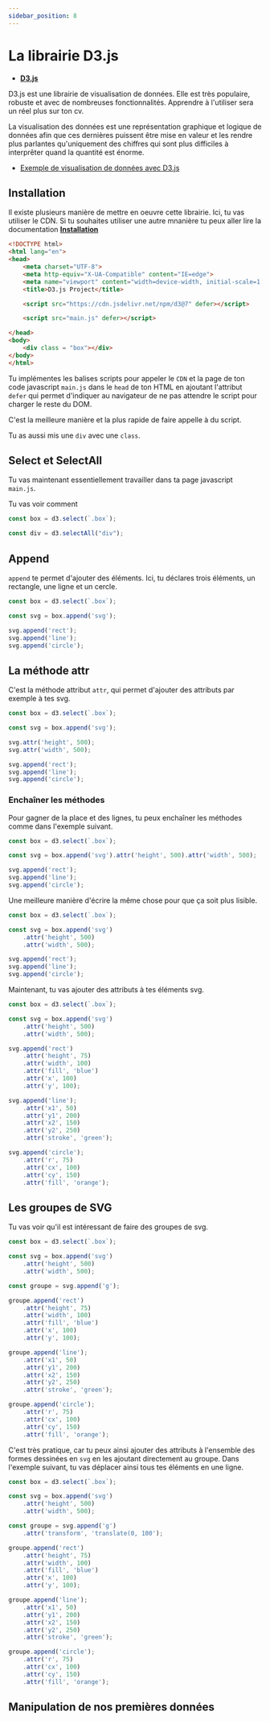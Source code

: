 ```yaml
---
sidebar_position: 8
---
```


# La librairie D3.js

* [**D3.js**](https://d3js.org)

D3.js est une librairie de visualisation de données.
Elle est très populaire, robuste et avec de nombreuses fonctionnalités. Apprendre à l'utiliser sera un réel plus sur ton cv.

La visualisation des données est une représentation graphique et logique de données afin que ces dernières puissent être mise en valeur et les rendre plus parlantes qu'uniquement des chiffres qui sont plus difficiles à interprêter quand la quantité est énorme.

* [Exemple de visualisation de données avec D3.js](http://www.brandlovescore.com/blackfriday2017/#bf)

## Installation

Il existe plusieurs manière de mettre en oeuvre cette librairie. Ici, tu vas utiliser le CDN. Si tu souhaites utiliser une autre mnanière tu peux aller lire la documentation [**Installation**](https://github.com/d3/d3/blob/main/README.md#installing)

```html {9,11}
<!DOCTYPE html>
<html lang="en">
<head>
    <meta charset="UTF-8">
    <meta http-equiv="X-UA-Compatible" content="IE=edge">
    <meta name="viewport" content="width=device-width, initial-scale=1.0">
    <title>D3.js Project</title>

    <script src="https://cdn.jsdelivr.net/npm/d3@7" defer></script>

    <script src="main.js" defer></script>

</head>
<body>
    <div class = "box"></div>
</body>
</html>
```

Tu implémentes les balises scripts pour appeler le `CDN` et la page de ton code javascript `main.js` dans le `head` de ton HTML en ajoutant l'attribut `defer` qui permet d'indiquer au navigateur de ne pas attendre le script pour charger le reste du DOM.

C'est la meilleure manière et la plus rapide de faire appelle à du script.

Tu as aussi mis une `div` avec une `class`.

## Select et SelectAll

Tu vas maintenant essentiellement travailler dans ta page javascript `main.js`.

Tu vas voir comment 

```js title="ici, tu selectionnes uniquement l'élément ayant la class .box"
const box = d3.select(`.box`);
```

```js title="ici, tu selectionnes tous les éléments div"
const div = d3.selectAll("div");
```

## Append

`append` te permet d'ajouter des éléments. Ici, tu déclares trois éléments, un rectangle, une ligne et un cercle.

```js {5-7}
const box = d3.select(`.box`);

const svg = box.append('svg');

svg.append('rect');
svg.append('line');
svg.append('circle');
```

## La méthode attr

C'est la méthode attribut `attr`, qui permet d'ajouter des attributs par exemple à tes svg.

```js {5-6} title="Tu crées en ajout les attributs height et width ton envinonnement de travail"
const box = d3.select(`.box`);

const svg = box.append('svg');

svg.attr('height', 500);
svg.attr('width', 500);

svg.append('rect');
svg.append('line');
svg.append('circle');
```

### Enchaîner les méthodes

Pour gagner de la place et des lignes, tu peux enchaîner les méthodes comme dans l'exemple suivant.

```js {3}
const box = d3.select(`.box`);

const svg = box.append('svg').attr('height', 500).attr('width', 500);

svg.append('rect');
svg.append('line');
svg.append('circle');
```

Une meilleure manière d'écrire la même chose pour que ça soit plus lisible.

```js {3-5}
const box = d3.select(`.box`);

const svg = box.append('svg')
    .attr('height', 500)
    .attr('width', 500);

svg.append('rect');
svg.append('line');
svg.append('circle');
```

Maintenant, tu vas ajouter des attributs à tes éléments svg.

```js {7-12,14-19,21-25}
const box = d3.select(`.box`);

const svg = box.append('svg')
    .attr('height', 500)
    .attr('width', 500);

svg.append('rect')
    .attr('height', 75)
    .attr('width', 100)
    .attr('fill', 'blue')
    .attr('x', 100)
    .attr('y', 100);

svg.append('line');
    .attr('x1', 50)
    .attr('y1', 200)
    .attr('x2', 150)
    .attr('y2', 250)
    .attr('stroke', 'green');

svg.append('circle');
    .attr('r', 75)
    .attr('cx', 100)
    .attr('cy', 150)
    .attr('fill', 'orange');
```

## Les groupes de SVG

Tu vas voir qu'il est intéressant de faire des groupes de svg.

```js {7,9,16,23}
const box = d3.select(`.box`);

const svg = box.append('svg')
    .attr('height', 500)
    .attr('width', 500);

const groupe = svg.append('g');    

groupe.append('rect')
    .attr('height', 75)
    .attr('width', 100)
    .attr('fill', 'blue')
    .attr('x', 100)
    .attr('y', 100);

groupe.append('line');
    .attr('x1', 50)
    .attr('y1', 200)
    .attr('x2', 150)
    .attr('y2', 250)
    .attr('stroke', 'green');

groupe.append('circle');
    .attr('r', 75)
    .attr('cx', 100)
    .attr('cy', 150)
    .attr('fill', 'orange');
```

C'est très pratique, car tu peux ainsi ajouter des attributs à l'ensemble des formes dessinées en `svg` en les ajoutant directement au groupe.
Dans l'exemple suivant, tu vas déplacer ainsi tous tes éléments en une ligne.

```js {8}
const box = d3.select(`.box`);

const svg = box.append('svg')
    .attr('height', 500)
    .attr('width', 500);

const groupe = svg.append('g')
    .attr('transform', 'translate(0, 100');

groupe.append('rect')
    .attr('height', 75)
    .attr('width', 100)
    .attr('fill', 'blue')
    .attr('x', 100)
    .attr('y', 100);

groupe.append('line');
    .attr('x1', 50)
    .attr('y1', 200)
    .attr('x2', 150)
    .attr('y2', 250)
    .attr('stroke', 'green');

groupe.append('circle');
    .attr('r', 75)
    .attr('cx', 100)
    .attr('cy', 150)
    .attr('fill', 'orange');
```

## Manipulation de nos premières données


